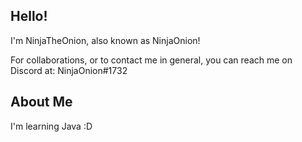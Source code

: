 ## Hello!

I'm NinjaTheOnion, also known as NinjaOnion!

For collaborations, or to contact me in general, you can reach me on Discord at: NinjaOnion#1732

## About Me

I'm learning Java :D
